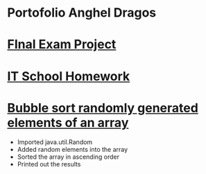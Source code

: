 # Portofolio Anghel Dragos

# [FInal Exam Project]([https://github.com/AnghelDragos/TemeITSchool](https://github.com/AnghelDragos/Proiect_Final_IT_School))

# [IT School Homework](https://github.com/AnghelDragos/TemeITSchool)

# [Bubble sort randomly generated elements of an array](https://github.com/AnghelDragos/BubbleSort/blob/master/src/Main.java)
* Imported java.util.Random
* Added random elements into the array
* Sorted the array in ascending order
* Printed out the results
